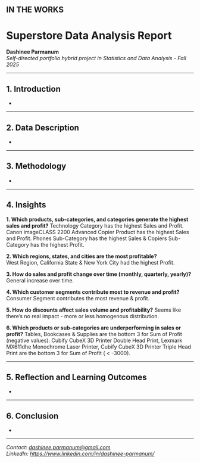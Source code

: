 ## IN THE WORKS

# Superstore Data Analysis Report

**Dashinee Parmanum**  
*Self-directed portfolio hybrid project in Statistics and Data Analysis - Fall 2025*

---
## 1. Introduction
-

---
## 2. Data Description
- 

---
## 3. Methodology
- 

---
## 4. Insights
**1. Which products, sub-categories, and categories generate the highest sales and profit?**
  Technology Category has the highest Sales and Profit.
  Canon imageCLASS 2200 Advanced Copier Product has the highest Sales and Profit.
  Phones Sub-Category has the highest Sales & Copiers Sub-Category has the highest Profit.

**2. Which regions, states, and cities are the most profitable?**  
  West Region, California State & New York City had the highest Profit.

**3. How do sales and profit change over time (monthly, quarterly, yearly)?** 
  General increase over time.

**4. Which customer segments contribute most to revenue and profit?**
  Consumer Segment contributes the most revenue & profit.

**5. How do discounts affect sales volume and profitability?**
  Seems like there’s no real impact - more or less homogenous distribution.

**6. Which products or sub-categories are underperforming in sales or profit?**
  Tables, Bookcases & Supplies are the bottom 3 for Sum of Profit (negative values).
  Cubify CubeX 3D Printer Double Head Print, Lexmark MX611dhe Monochrome Laser Printer, Cubify CubeX 3D Printer Triple Head Print are the bottom 3 for Sum of Profit ( < -3000).

---
## 5. Reflection and Learning Outcomes
- 

---
## 6. Conclusion
- 

---
*Contact: dashinee.parmanum@gmail.com*  
*LinkedIn: https://www.linkedin.com/in/dashinee-parmanum/*  
